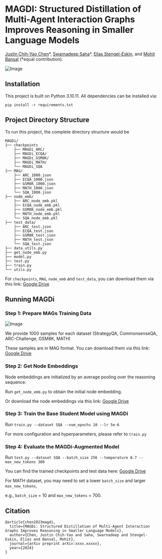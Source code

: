 # MAGDI: Structured Distillation of Multi-Agent Interaction Graphs Improves Reasoning in Smaller Language Models
[Justin Chih-Yao Chen](https://dinobby.github.io/)\*, [Swarnadeep Saha](https://swarnahub.github.io/)\*, [Elias Stengel-Eskin](https://esteng.github.io/), and [Mohit Bansal](https://www.cs.unc.edu/~mbansal/) (\*equal contribution).

![Image](https://i.imgur.com/alEYjUs.png)

## Installation
This project is built on Python 3.10.11. All dependencies can be installed via:

`pip install -r requirements.txt`

## Project Directory Structure
To run this project, the complete directory structure would be
```
MAGDi/
├── checkpoints
    ├── MAGDi_ARC/
    ├── MAGDi_ECQA/
    ├── MAGDi_GSM8K/
    ├── MAGDi_MATH/
    └── MAGDi_SQA
├── MAG/
    ├── ARC_1000.json
    ├── ECQA_1000.json
    ├── GSM8K_1000.json
    ├── MATH_1000.json
    └── SQA_1000.json
├── node_emb/
    ├── ARC_node_emb.pkl
    ├── ECQA_node_emb.pkl
    ├── GSM8K_node_emb.pkl
    ├── MATH_node_emb.pkl
    └── SQA_node_emb.pkl
├── test_data/
    ├── ARC_test.json
    ├── ECQA_test.json
    ├── GSM8K_test.json
    ├── MATH_test.json
    └── SQA_test.json
├── data_utils.py
├── get_node_emb.py
├── model.py
├── test.py
├── train.py
└── utils.py
```

For `checkpoints`, `MAG`, `node_emb` and `test_data`, you can download them via this link: [Google Drive](https://drive.google.com/drive/folders/187_s_I0e3NUJGFeV0AHzG85PrTotSTuF?usp=sharing)

## Running MAGDi

### Step 1: Prepare MAGs Training Data

![Image](https://i.imgur.com/Ll3AmNL.png)

We provide 1000 samples for each dataset (StrategyQA, CommonsenseQA, ARC-Challenge, GSM8K, MATH)

These samples are in MAG format. You can download them via this link: [Google Drive](https://drive.google.com/drive/folders/187_s_I0e3NUJGFeV0AHzG85PrTotSTuF?usp=sharing)

### Step 2: Get Node Embeddings
Node embeddings are initialized by an average pooling over the reasoning sequence.

Run `get_node_emb.py` to obtain the initial node embedding.

Or download the node embeddings via this link: [Google Drive](https://drive.google.com/drive/folders/187_s_I0e3NUJGFeV0AHzG85PrTotSTuF?usp=sharing)

### Step 3: Train the Base Student Model using MAGDi
Run ```train.py --dataset SQA --num_epochs 10 --lr 5e-6```

For more configuration and hyperparameters, please refer to `train.py`

### Step 4: Evaluate the MAGDi-Augmented Model
Run ```test.py --dataset SQA --batch_size 256 --temperature 0.7 --max_new_tokens 300```

You can find the trained checkpoints and test data here: [Google Drive](https://drive.google.com/drive/folders/187_s_I0e3NUJGFeV0AHzG85PrTotSTuF?usp=sharing)

For MATH dataset, you may need to set a lower `batch_size` and larger `max_new_tokens`, 

e.g., `batch_size` = 10 and `max_new_tokens` = 700.

## Citation
```
@article{chen2023magdi,
  title={MAGDi: Structured Distillation of Multi-Agent Interaction Graphs Improves Reasoning in Smaller Language Models},
  author={Chen, Justin Chih-Yao and Saha, Swarnadeep and Stengel-Eskin, Elias and Bansal, Mohit},
  journal={arXiv preprint arXiv:xxxx.xxxxx},
  year={2024}
}
```
